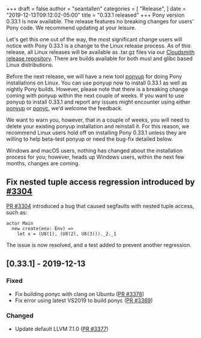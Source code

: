 +++
draft = false
author = "seantallen"
categories = [
    "Release",
]
date = "2019-12-13T09:12:02-05:00"
title = "0.33.1 released"
+++
Pony version 0.33.1 is now available. The release features no breaking changes for users' Pony code. We recommend updating at your leisure.
<!--more-->

Let's get this one out of the way, the most significant change users will notice with Pony 0.33.1 is a change to the Linux release process. As of this release, all Linux releases will be available as .tar.gz files via our [Cloudsmith release repository](https://cloudsmith.io/~ponylang/repos/releases/packages/). There are builds available for both musl and glibc based Linux distributions.

Before the next release, we will have a new tool [ponyup](https://github.com/ponylang/ponyup) for doing Pony installations on Linux. You can use ponyup now to install 0.33.1 as well as nightly Pony builds. However, please note that there is a breaking change coming with ponyup within the next couple of weeks. If you want to use ponyup to install 0.33.1 and report any issues might encounter using either [ponyup](https://github.com/ponylang/ponyup/issues) or [ponyc](https://github.com/ponylang/ponyc/issues), we'd welcome the feedback.

We want to warn you, however, that in a couple of weeks, you will need to delete your existing ponyup installation and reinstall it. For this reason, we recommend Linux users hold off on installing Pony 0.33.1 unless they are willing to help beta-test ponyup or need the bug-fix detailed below.

Windows and macOS users, nothing has changed about the installation process for you; however, heads up Windows users, within the next few months, changes are coming.

## Fix nested tuple access regression introduced by [#3304](https://github.com/ponylang/ponyc/pull/3304)

[PR #3304](https://github.com/ponylang/ponyc/pull/3304) introduced a bug that caused segfaults with nested tuple access, such as:

```pony
actor Main
  new create(env: Env) =>
    let x = (U8(1), (U8(2), U8(3)))._2._1
```

The issue is now resolved, and a test added to prevent another regression.

## [0.33.1] - 2019-12-13

### Fixed

- Fix building ponyc with clang on Ubuntu ([PR #3378](https://github.com/ponylang/ponyc/pull/3378))
- Fix error using latest VS2019 to build ponyc ([PR #3369](https://github.com/ponylang/ponyc/pull/3369))

### Changed

- Update default LLVM 7.1.0 ([PR #3377](https://github.com/ponylang/ponyc/pull/3377))
